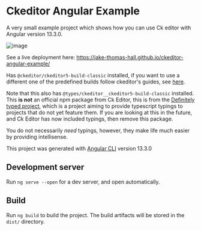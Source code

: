 # Ckeditor Angular Example

A very small example project which shows how you can use Ck editor with Angular version 13.3.0.

![image](https://user-images.githubusercontent.com/25041735/159127909-adaab7c8-af6c-4dfb-81f1-7a0f24dab118.png)

See a live deployment here:
https://jake-thomas-hall.github.io/ckeditor-angular-example/

Has `@ckeditor/ckeditor5-build-classic` installed, if you want to use a different one of the predefined builds follow ckeditor's guides, see [here](https://ckeditor.com/docs/ckeditor5/latest/installation/advanced/alternative-setups/predefined-builds.html).

Note that this also has `@types/ckeditor__ckeditor5-build-classic` installed. This **is not** an official npm package from Ck Editor, this is from the [Definitely typed project](https://github.com/DefinitelyTyped/DefinitelyTyped), which is a project aiming to provide typescript typings to projects that do not yet feature them. If you are looking at this in the future, and Ck Editor has now included typings, then remove this package.

You do not necessarily *need* typings, however, they make life much easier by providing intellisense.

This project was generated with [Angular CLI](https://github.com/angular/angular-cli) version 13.3.0

## Development server

Run `ng serve --open` for a dev server, and open automatically.

## Build

Run `ng build` to build the project. The build artifacts will be stored in the `dist/` directory.
